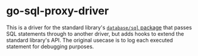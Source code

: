 # go-sql-proxy-driver

This is a driver for the standard library's [`database/sql` package][go-sql]
that passes SQL statements through to another driver, but adds hooks to extend
the standard library's API. The original usecase is to log each executed
statement for debugging purposes.

[go-sql]: https://golang.org/pkg/database/sql/
